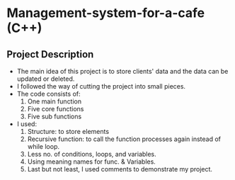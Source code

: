 # Management-system-for-a-cafe (C++)

## Project Description
- The main idea of this project is to store clients' data and the data can be updated or deleted.
- I followed the way of cutting the project into small pieces.
- The code consists of:
    1. One main function
    2. Five core functions
    3. Five sub functions
- I used:
    1. Structure: to store elements
    2. Recursive function: to call the function processes again instead of while loop.
    3. Less no. of conditions, loops, and variables.
    4. Using meaning names for func. & Variables.
    5. Last but not least, I used comments to demonstrate my project.

